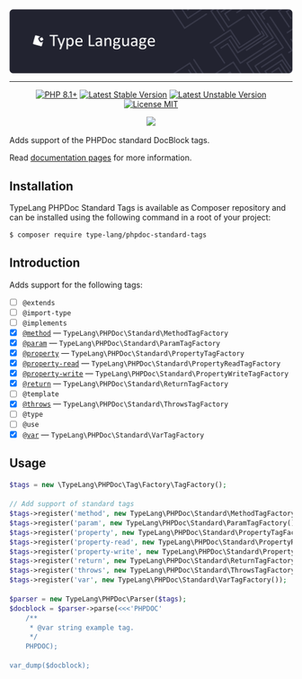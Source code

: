 <a href="https://github.com/php-type-language" target="_blank">
    <img align="center" src="https://github.com/php-type-language/.github/blob/master/assets/dark.png?raw=true">
</a>

---

<p align="center">
    <a href="https://packagist.org/packages/type-lang/phpdoc-standard-tags"><img src="https://poser.pugx.org/type-lang/phpdoc-standard-tags/require/php?style=for-the-badge" alt="PHP 8.1+"></a>
    <a href="https://packagist.org/packages/type-lang/phpdoc-standard-tags"><img src="https://poser.pugx.org/type-lang/phpdoc-standard-tags/version?style=for-the-badge" alt="Latest Stable Version"></a>
    <a href="https://packagist.org/packages/type-lang/phpdoc-standard-tags"><img src="https://poser.pugx.org/type-lang/phpdoc-standard-tags/v/unstable?style=for-the-badge" alt="Latest Unstable Version"></a>
    <a href="https://raw.githubusercontent.com/php-type-language/phpdoc-standard-tags/blob/master/LICENSE"><img src="https://poser.pugx.org/type-lang/phpdoc-standard-tags/license?style=for-the-badge" alt="License MIT"></a>
</p>
<p align="center">
    <a href="https://github.com/php-type-language/phpdoc-standard-tags/actions"><img src="https://github.com/php-type-language/phpdoc-standard-tags/workflows/tests/badge.svg"></a>
</p>

Adds support of the PHPDoc standard DocBlock tags.

Read [documentation pages](https://phpdoc.io) for more information.

## Installation

TypeLang PHPDoc Standard Tags is available as Composer repository and can
be installed using the following command in a root of your project:

```sh
$ composer require type-lang/phpdoc-standard-tags
```

## Introduction

Adds support for the following tags:

- [ ] `@extends`
- [ ] `@import-type`
- [ ] `@implements`
- [x] [`@method`](https://docs.phpdoc.org/3.0/guide/references/phpdoc/tags/method.html) — `TypeLang\PHPDoc\Standard\MethodTagFactory`
- [x] [`@param`](https://docs.phpdoc.org/3.0/guide/references/phpdoc/tags/param.html) — `TypeLang\PHPDoc\Standard\ParamTagFactory`
- [x] [`@property`](https://docs.phpdoc.org/3.0/guide/references/phpdoc/tags/property.html) — `TypeLang\PHPDoc\Standard\PropertyTagFactory`
- [x] [`@property-read`](https://docs.phpdoc.org/3.0/guide/references/phpdoc/tags/property-read.html) — `TypeLang\PHPDoc\Standard\PropertyReadTagFactory`
- [x] [`@property-write`](https://docs.phpdoc.org/3.0/guide/references/phpdoc/tags/property-write.html) — `TypeLang\PHPDoc\Standard\PropertyWriteTagFactory`
- [x] [`@return`](https://docs.phpdoc.org/3.0/guide/references/phpdoc/tags/return.html) — `TypeLang\PHPDoc\Standard\ReturnTagFactory`
- [ ] `@template`
- [x] [`@throws`](https://docs.phpdoc.org/3.0/guide/references/phpdoc/tags/throws.html) — `TypeLang\PHPDoc\Standard\ThrowsTagFactory`
- [ ] `@type`
- [ ] `@use`
- [x] [`@var`](https://docs.phpdoc.org/3.0/guide/references/phpdoc/tags/var.html) — `TypeLang\PHPDoc\Standard\VarTagFactory`

## Usage

```php
$tags = new \TypeLang\PHPDoc\Tag\Factory\TagFactory();

// Add support of standard tags
$tags->register('method', new TypeLang\PHPDoc\Standard\MethodTagFactory());
$tags->register('param', new TypeLang\PHPDoc\Standard\ParamTagFactory());
$tags->register('property', new TypeLang\PHPDoc\Standard\PropertyTagFactory());
$tags->register('property-read', new TypeLang\PHPDoc\Standard\PropertyReadTagFactory());
$tags->register('property-write', new TypeLang\PHPDoc\Standard\PropertyWriteTagFactory());
$tags->register('return', new TypeLang\PHPDoc\Standard\ReturnTagFactory());
$tags->register('throws', new TypeLang\PHPDoc\Standard\ThrowsTagFactory());
$tags->register('var', new TypeLang\PHPDoc\Standard\VarTagFactory());

$parser = new TypeLang\PHPDoc\Parser($tags);
$docblock = $parser->parse(<<<'PHPDOC'
    /**
     * @var string example tag.
     */
    PHPDOC);

var_dump($docblock);
```
